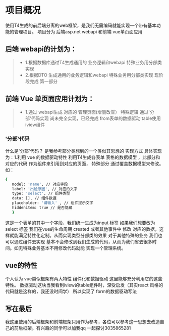 # 项目概况
使用T4生成的前后端分离的web框架，是我们无需编码就能实现一个带有基本功能的管理项目。
项目分为 后端asp.net webapi 和前端 vue单页面应用
## 后端 webapi的计划为：
  > * 1.根据数据库通过T4生成通用的 业务逻辑和webapi 特殊业务用分部类实现
  > * 2.根据DTO 生成通用的业务逻辑和webapi 特殊业务用分部类实现
  现阶段完成 第一部分
## 前端 Vue 单页面应用计划为：
   > * 1.通过 webapi生成 对应的 管理页面(增删改查） 特殊逻辑 通过'分部'代码实现
尚未完全实现，已经完成 from表单的数据驱动 table使用iview组件
   ### '分部'代码
   什么是'分部'代码？ 是我参考部分类想到的一个类似其思想的 实现方式
   具体实现为：1.利用 vue 的数据驱动特性 利用T4生成各表单 表格的数据模型 ，此部分和对应的代码 作为组件来引用到对应的页面，
   特殊部分 通过覆盖数据模型来修改。如：
   ``` bash
   {
      model: 'name', // 对应字段
      label: '出险原因', // 对应的文字
      type: 'select', // 组件类型
      data: [], // 组件数据
      placeholder: '请输入' , // 组件提示文字
      hiddenitem: true // 是否隐藏
      }
 ```    
这是一个表单的其中一个字段，我们统一生成为input 标签 如果我们想要改为 select 标签 我们在vue的生命周期 created 或者其他事件中
修改 对应的数据，这样就能满足特性化定制。从而实现类型分部类的效果
对于其他特殊的业务 我们也可以通过组件去实现 基本不会修改到我们生成的代码，从而为我们省去很多时间。如无特殊业务基本不用修改代码就能
实现一个管理系统。
## vue的特性
个人认为 vue类似框架有两大特性 组件化和数据驱动 这里能够充分利用它的这些特性。
数据驱动这块当我看到iview的table组件时，深受启发（其实react 风格的代码就是这样的，我还没时间学） 所以实现了 form的数据驱动写法
## 写在最后
我这里使用的后端框架和前端框架只用作为参考，各位可以参考这一思想去改造自己的前后框架。有兴趣的同学可以加我qq 一起探讨3035865281 
